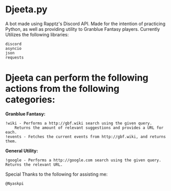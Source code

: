 # Djeeta.py
A bot made using Rapptz's Discord API. Made for the intention of practicing Python, as well as providing utility to Granblue Fantasy players. Currently Utilizes the following libraries:

    discord
    asyncio
    json
    requests
    
# Djeeta can perform the following actions from the following categories:
    
**Granblue Fantasy:**

    !wiki - Performs a http://gbf.wiki search using the given query.
        Returns the amount of relevant suggestions and provides a URL for each.
    !events - Fetches the current events from http://gbf.wiki, and returns them.
    
**General Utility:**
    
    !google - Performs a http://google.com search using the given query. Returns the relevant URL.

Special Thanks to the following for assisting me:

    @Nyaskpi
